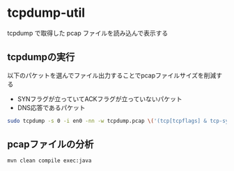 # tcpdump-util

tcpdump で取得した pcap ファイルを読み込んで表示する

## tcpdumpの実行

以下のパケットを選んでファイル出力することでpcapファイルサイズを削減する

- SYNフラグが立っていてACKフラグが立っていないパケット
- DNS応答であるパケット

```bash
sudo tcpdump -s 0 -i en0 -nn -w tcpdump.pcap \('(tcp[tcpflags] & tcp-syn)' != 0 and '(tcp[tcpflags] & tcp-ack) ==0'\) or src port 53
```

## pcapファイルの分析

```bash
mvn clean compile exec:java
```
